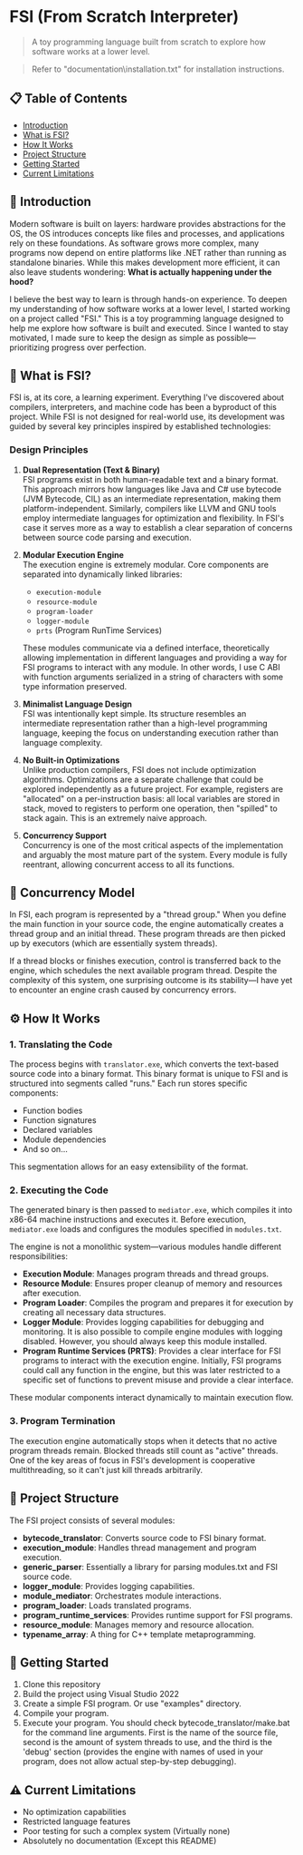 ﻿# FSI (From Scratch Interpreter)

> A toy programming language built from scratch to explore how software works at a lower level.

> Refer to "documentation\installation.txt" for installation instructions.

## 📋 Table of Contents
- [Introduction](#-introduction)
- [What is FSI?](#-what-is-fsi)
- [How It Works](#-how-it-works)
- [Project Structure](#-project-structure)
- [Getting Started](#-getting-started)
- [Current Limitations](#-current-limitations)

## 🚀 Introduction

Modern software is built on layers: hardware provides abstractions for the OS, the OS introduces concepts like files and processes, and applications rely on these foundations. As software grows more complex, many programs now depend on entire platforms like .NET rather than running as standalone binaries. While this makes development more efficient, it can also leave students wondering: **What is actually happening under the hood?**

I believe the best way to learn is through hands-on experience. To deepen my understanding of how software works at a lower level, I started working on a project called "FSI." This is a toy programming language designed to help me explore how software is built and executed. Since I wanted to stay motivated, I made sure to keep the design as simple as possible—prioritizing progress over perfection. 

## 🧩 What is FSI?

FSI is, at its core, a learning experiment. Everything I've discovered about compilers, interpreters, and machine code has been a byproduct of this project. While FSI is not designed for real-world use, its development was guided by several key principles inspired by established technologies:

### Design Principles

1. **Dual Representation (Text & Binary)**  
   FSI programs exist in both human-readable text and a binary format. This approach mirrors how languages like Java and C# use bytecode (JVM Bytecode, CIL) as an intermediate representation, making them platform-independent. Similarly, compilers like LLVM and GNU tools employ intermediate languages for optimization and flexibility. In FSI's case it serves more as a way to establish a clear separation of concerns between source code parsing and execution.

2. **Modular Execution Engine**  
   The execution engine is extremely modular. Core components are separated into dynamically linked libraries:
   - `execution-module`
   - `resource-module`
   - `program-loader`
   - `logger-module`
   - `prts` (Program RunTime Services)
   
   These modules communicate via a defined interface, theoretically allowing implementation in different languages and providing a way for FSI programs to interact with any module. In other words, I use C ABI with function arguments serialized in a string of characters with some type information preserved.

3. **Minimalist Language Design**  
   FSI was intentionally kept simple. Its structure resembles an intermediate representation rather than a high-level programming language, keeping the focus on understanding execution rather than language complexity.

4. **No Built-in Optimizations**  
   Unlike production compilers, FSI does not include optimization algorithms. Optimizations are a separate challenge that could be explored independently as a future project. For example, registers are "allocated" on a per-instruction basis: all local variables are stored in stack, moved to registers to perform one operation, then "spilled" to stack again. This is an extremely naive approach.

5. **Concurrency Support**  
   Concurrency is one of the most critical aspects of the implementation and arguably the most mature part of the system. Every module is fully reentrant, allowing concurrent access to all its functions.

## 🔄 Concurrency Model

In FSI, each program is represented by a "thread group." When you define the main function in your source code, the engine automatically creates a thread group and an initial thread. These program threads are then picked up by executors (which are essentially system threads).

If a thread blocks or finishes execution, control is transferred back to the engine, which schedules the next available program thread. Despite the complexity of this system, one surprising outcome is its stability—I have yet to encounter an engine crash caused by concurrency errors.

## ⚙️ How It Works

### 1. Translating the Code
The process begins with `translator.exe`, which converts the text-based source code into a binary format. This binary format is unique to FSI and is structured into segments called "runs." Each run stores specific components:
- Function bodies
- Function signatures
- Declared variables
- Module dependencies
- And so on...

This segmentation allows for an easy extensibility of the format.

### 2. Executing the Code
The generated binary is then passed to `mediator.exe`, which compiles it into x86-64 machine instructions and executes it. Before execution, `mediator.exe` loads and configures the modules specified in `modules.txt`.

The engine is not a monolithic system—various modules handle different responsibilities:
- **Execution Module**: Manages program threads and thread groups.
- **Resource Module**: Ensures proper cleanup of memory and resources after execution.
- **Program Loader**: Compiles the program and prepares it for execution by creating all necessary data structures.
- **Logger Module**: Provides logging capabilities for debugging and monitoring. It is also possible to compile engine modules with logging disabled. However, you should always keep this module installed.
- **Program Runtime Services (PRTS)**: Provides a clear interface for FSI programs to interact with the execution engine. Initially, FSI programs could call any function in the engine, but this was later restricted to a specific set of functions to prevent misuse and provide a clear interface.

These modular components interact dynamically to maintain execution flow.

### 3. Program Termination
The execution engine automatically stops when it detects that no active program threads remain. Blocked threads still count as "active" threads. One of the key areas of focus in FSI's development is cooperative multithreading, so it can't just kill threads arbitrarily.

## 📁 Project Structure

The FSI project consists of several modules:

- **bytecode_translator**: Converts source code to FSI binary format.
- **execution_module**: Handles thread management and program execution.
- **generic_parser**: Essentially a library for parsing modules.txt and FSI source code.
- **logger_module**: Provides logging capabilities.
- **module_mediator**: Orchestrates module interactions.
- **program_loader**: Loads translated programs.
- **program_runtime_services**: Provides runtime support for FSI programs.
- **resource_module**: Manages memory and resource allocation.
- **typename_array**: A thing for C++ template metaprogramming.

## 🏁 Getting Started

1. Clone this repository
2. Build the project using Visual Studio 2022
3. Create a simple FSI program. Or use "examples" directory.
4. Compile your program. 
5. Execute your program. You should check bytecode_translator/make.bat for the command line arguments. First is the name of the source file, second is the amount of system threads to use, and the third is the 'debug' section (provides the engine with names of used in your program, does not allow actual step-by-step debugging).

## ⚠️ Current Limitations

- No optimization capabilities
- Restricted language features
- Poor testing for such a complex system (Virtually none)
- Absolutely no documentation (Except this README)
